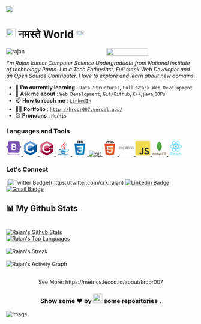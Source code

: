 <!-- <img style="border-radius:10px;" src="https://source.unsplash.com/1600x900/daily?developer"> -->
<!-- <img style="border-radius:10px;" src="https://images.unsplash.com/photo-1544256718-3bcf237f3974?crop=entropy&cs=tinysrgb&fit=crop&fm=jpg&h=900&ixid=MnwxfDB8MXxyYW5kb218MHx8ZGV2ZWxvcGVyfHx8fHx8MTYzOTgzOTk0Mw&ixlib=rb-1.2.1&q=80&utm_campaign=api-credit&utm_medium=referral&utm_source=unsplash_source&w=1600"> -->
<img src="./Untitled%20design.gif">
<h1><img src="https://imgur.com/CTPzCrS.gif" height=25px width=25px> <b> नमस्ते World </b> <img src="https://imgur.com/TFzFv3D.gif" height=20px width=20px></h1>
<img src="https://imgur.com/Z9n1y5S.gif" height=47% width=47% align="right">
<p align="left"> <img src="https://komarev.com/ghpvc/?username=krcpr007" alt="rajan" /> </p>

<p><i> I'm Rajan kumar Computer Science Undergraduate from National institute of technology Patna. I'm a Tech Enthusiast, Full stack Web Developer and an Open Source Contributer. I love to explore and learn about new domains.</i></p>
<ul>
<li> 🌱 <b>I’m currently learning</b> : <code>Data Structures</code>, <code>Full Stack Web Development</code></li>
<li> 💬 <b>Ask me about</b> : <code>Web Development</code>, <code>Git/Github</code>, <code>C++</code>,<code>java</code>,<code>OOPs</code></li>
<li> 📫 <b>How to reach me</b> : <code><a href="https://linkedin.com/in/krcpr007">LinkedIn</a></code></li>
<li> 👩‍💻 <b>Portfolio</b> : <code><a href="http://krcpr007.vercel.app/">http://krcpr007.vercel.app/</a></code></li>
<li> 😄 <b>Pronouns</b> : <code>He</code>/<code>His</code></li>
<!-- <li> ⚡ <b>Fun fact</b> : </li> -->
</ul>

<h3>Languages and Tools</h3>
<p align="left"> <a href="https://getbootstrap.com" target="_blank"> <img src="https://raw.githubusercontent.com/devicons/devicon/master/icons/bootstrap/bootstrap-plain-wordmark.svg" alt="bootstrap" width="40" height="40"/> </a> <a href="https://www.cprogramming.com/" target="_blank"> <img src="https://raw.githubusercontent.com/devicons/devicon/master/icons/c/c-original.svg" alt="c" width="40" height="40"/> </a> <a href="https://www.w3schools.com/cpp/" target="_blank"> <img src="https://raw.githubusercontent.com/devicons/devicon/master/icons/cplusplus/cplusplus-original.svg" alt="cplusplus" width="40" height="40"/> </a> <a href="https://www.java.com" target="_blank"> <img src="https://raw.githubusercontent.com/devicons/devicon/master/icons/java/java-original.svg" alt="java" width="40" height="40"/> </a> <a href="https://www.w3schools.com/css/" target="_blank"> <img src="https://raw.githubusercontent.com/devicons/devicon/master/icons/css3/css3-original-wordmark.svg" alt="css3" width="40" height="40"/> </a> <a href="https://git-scm.com/" target="_blank"> <img src="https://www.vectorlogo.zone/logos/git-scm/git-scm-icon.svg" alt="git" width="40" height="40"/> </a> <a href="https://www.w3.org/html/" target="_blank"> <img src="https://raw.githubusercontent.com/devicons/devicon/master/icons/html5/html5-original-wordmark.svg" alt="html5" width="40" height="40"/> </a>
  <a href="https://expressjs.com" target="_blank"> <img src="https://raw.githubusercontent.com/devicons/devicon/master/icons/express/express-original-wordmark.svg" alt="express" width="40" height="40"/> </a><a href="https://developer.mozilla.org/en-US/docs/Web/JavaScript" target="_blank"> <img src="https://raw.githubusercontent.com/devicons/devicon/master/icons/javascript/javascript-original.svg" alt="javascript" width="40" height="40"/> </a> <a href="https://www.mongodb.com/" target="_blank"> <img src="https://raw.githubusercontent.com/devicons/devicon/master/icons/mongodb/mongodb-original-wordmark.svg" alt="mongodb" width="40" height="40"/> </a>  <a href="https://reactjs.org/" target="_blank"> <img src="https://raw.githubusercontent.com/devicons/devicon/master/icons/react/react-original-wordmark.svg" alt="react" width="40" height="40"/> </a> </p>

<h3>Let's Connect</h3>

[![Twitter Badge](https://img.shields.io/badge/-@cr7__rajan-1ca0f1?style=flat-square&labelColor=1ca0f1&logo=twitter&logoColor=white&link=https://twitter.com/_aayushimittal_)](https://twitter.com/cr7_rajan)
[![Linkedin Badge](https://img.shields.io/badge/-Rajan_kumar-blue?style=flat-square&logo=Linkedin&logoColor=white&link=https://www.linkedin.com/in/krcpr007/)](https://www.linkedin.com/in/krcpr007)
[![Gmail Badge](https://img.shields.io/badge/-rajankk.ug20.cse@nitp.ac.in-c14438?style=flat-square&logo=Gmail&logoColor=black&link=mailto:rajankk.ug20.cse@nitp.ac.in)](mailto:rajankk.ug20.cse@nitp.ac.in)


## 📊 My Github Stats

  <br/>
  <div style="display:'flex" >
    <a href="https://github.com/krcpr007/github-readme-stats"><img alt="Rajan's Github Stats" src="https://github-readme-stats.vercel.app/api?username=krcpr007&show_icons=true&count_private=true&theme=react&hide_border=true&bg_color=0D1117" />
    </a>
    <br/>
  <a align="right" href="https://github.com/krcpr007/github-readme-stats"><img alt="Rajan's Top Languages" src="https://github-readme-stats.vercel.app/api/top-langs/?username=krcpr007&langs_count=8&count_private=true&layout=compact&theme=react&hide_border=true&bg_color=0D1117" /></a>
  </div>
<br/>
<!-- [GitHub Streak](http://github-readme-streak-stats.herokuapp.com?user=krcpr007&theme=react&fire=D825DD)](https://git.io/streak-stats) -->

<img alt="Rajan's Streak" src="http://github-readme-streak-stats.herokuapp.com?user=krcpr007&theme=react&fire=D825DD" />
<br/>

<br/>

<img alt="Rajan's Activity Graph" src="https://activity-graph.herokuapp.com/graph?username=krcpr007&bg_color=0D1117&color=5BCDEC&line=5BCDEC&point=FFFFFF&hide_border=true" />

<br/>
<br/>
 

<p align="center">See More: https://metrics.lecoq.io/about/krcpr007</p>

<h3 align="center">Show some ❤ by <img src="https://imgur.com/o7ncZFp.jpg" height=25px width=25px> some repositories .</h3>
</center>

![image](https://github.githubassets.com/images/modules/site/home/footer-illustration.svg)

